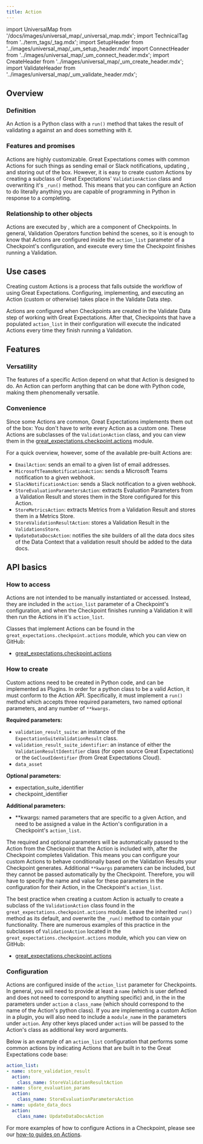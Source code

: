 ```yaml
---
title: Action
---
```


import UniversalMap from '/docs/images/universal_map/_universal_map.mdx';
import TechnicalTag from '../term_tags/_tag.mdx';
import SetupHeader from '../images/universal_map/_um_setup_header.mdx'
import ConnectHeader from '../images/universal_map/_um_connect_header.mdx';
import CreateHeader from '../images/universal_map/_um_create_header.mdx';
import ValidateHeader from '../images/universal_map/_um_validate_header.mdx';


<UniversalMap setup='inactive' connect='inactive' create='inactive' validate='active'/> 

## Overview

### Definition

An Action is a Python class with a `run()` method that takes the result of validating a <TechnicalTag relative="../" tag="batch" text="Batch" /> against an <TechnicalTag relative="../" tag="expectation_suite" text="Expectation Suite" /> and does something with it.

### Features and promises

Actions are highly customizable.  Great Expectations comes with common Actions for such things as sending email or Slack notifications, updating <TechnicalTag relative="../" tag="data_docs" text="Data Docs" />, and storing <TechnicalTag relative="../" tag="validation_results" text="Validation Results" /> out of the box.  However, it is easy to create custom Actions by creating a subclass of Great Expectations' `ValidationAction` class and overwriting it's `_run()` method. This means that you can configure an Action to do literally anything you are capable of programming in Python in response to a <TechnicalTag relative="../" tag="checkpoint" text="Checkpoint" /> <TechnicalTag relative="../" tag="validation" text="Validation" /> completing.

### Relationship to other objects

Actions are executed by <TechnicalTag relative="../" tag="validation_operators" text="Validation Operators" />, which are a component of Checkpoints.  In general, Validation Operators function behind the scenes, so it is enough to know that Actions are configured inside the `action_list` parameter of a Checkpoint's configuration, and execute every time the Checkpoint finishes running a Validation.

## Use cases

Creating custom Actions is a process that falls outside the workflow of using Great Expectations.  Configuring, implementing, and executing an Action (custom or otherwise) takes place in the Validate Data step.

<ValidateHeader/>

Actions are configured when Checkpoints are created in the Validate Data step of working with Great Expectations.  After that, Checkpoints that have a populated `action_list` in their configuration will execute the indicated Actions every time they finish running a Validation.

## Features

### Versatility

The features of a specific Action depend on what that Action is designed to do.  An Action can perform anything that can be done with Python code, making them phenomenally versatile.

### Convenience

Since some Actions are common, Great Expectations implements them out of the box: You don't have to write every Action as a custom one.  These Actions are subclasses of the `ValidationAction` class, and you can view them in the [great_expectations.checkpoint.actions](https://github.com/great-expectations/great_expectations/blob/develop/great_expectations/checkpoint/actions.py) module.

For a quick overview, however, some of the available pre-built Actions are:

- `EmailAction`: sends an email to a given list of email addresses.
- `MicrosoftTeamsNotificationAction`: sends a Microsoft Teams notification to a given webhook.
- `SlackNotificationAction`: sends a Slack notification to a given webhook.
- `StoreEvaluationParametersAction`: extracts Evaluation Parameters from a Validation Result and stores them in the Store configured for this Action.
- `StoreMetricsAction`: extracts Metrics from a Validation Result and stores them in a Metrics Store.
- `StoreValidationResultAction`: stores a Validation Result in the `ValidationsStore`.
- `UpdateDataDocsAction`: notifies the site builders of all the data docs sites of the Data Context that a validation result should be added to the data docs.


## API basics

### How to access

Actions are not intended to be manually instantiated or accessed.  Instead, they are included in the `action_list` parameter of a Checkpoint's configuration, and when the Checkpoint finishes running a Validation it will then run the Actions in it's `action_list`.

Classes that implement Actions can be found in the `great_expectations.checkpoint.actions` module, which you can view on GitHub:
- [great_expectations.checkpoint.actions](https://github.com/great-expectations/great_expectations/blob/develop/great_expectations/checkpoint/actions.py)

### How to create

Custom actions need to be created in Python code, and can be implemented as Plugins.  In order for a python class to be a valid Action, it must conform to the Action API.  Specifically, it must implement a `run()` method which accepts three required parameters, two named optional parameters, and any number of `**kwargs.`

**Required parameters:**
- `validation_result_suite`: an instance of the `ExpectationSuiteValidationResult` class.
- `validation_result_suite_identifier`: an instance of either the `ValidationResultIdentifier` class (for open source Great Expectations) or the `GeCloudIdentifier` (from Great Expectations Cloud).
- `data_asset`

**Optional parameters:**
- expectation_suite_identifier
- checkpoint_identifier

**Additional parameters:**
- **kwargs: named parameters that are specific to a given Action, and need to be assigned a value in the Action's configuration in a Checkpoint's `action_list`.

The required and optional parameters will be automatically passed to the Action from the Checkpoint that the Action is included with, after the Checkpoint completes Validation.  This means you can configure your custom Actions to behave conditionally based on the Validation Results your Checkpoint generates.  Additional `**kwargs` parameters can be included, but they cannot be passed automatically by the Checkpoint.  Therefore, you will have to specify the name and value for these parameters in the configuration for their Action, in the Checkpoint's `action_list`.

The best practice when creating a custom Action is actually to create a subclass of the `ValidationAction` class found in the `great_expectations.checkpoint.actions` module.  Leave the inherited `run()` method as its default, and overwrite the `_run()` method to contain your functionality.  There are numerous examples of this practice in the subclasses of `ValidationAction` located in the `great_expectations.checkpoint.actions` module, which you can view on GitHub:
- [great_expectations.checkpoint.actions](https://github.com/great-expectations/great_expectations/blob/develop/great_expectations/checkpoint/actions.py)

### Configuration

Actions are configured inside of the `action_list` parameter for Checkpoints.  In general, you will need to provide at least a `name` (which is user defined and does not need to correspond to anything specific) and, in the in the parameters under `action` a `class_name` (which should correspond to the name of the Action's python class).  If you are implementing a custom Action in a plugin, you will also need to include a `module_name` in the parameters under `action`.  Any other keys placed under `action` will be passed to the Action's class as additional key word arguments.

Below is an example of an `action_list` configuration that performs some common actions by indicating Actions that are built in to the Great Expectations code base:

```yaml
action_list:
- name: store_validation_result
  action:
    class_name: StoreValidationResultAction
- name: store_evaluation_params
  action:
    class_name: StoreEvaluationParametersAction
- name: update_data_docs
  action:
    class_name: UpdateDataDocsAction
```

For more examples of how to configure Actions in a Checkpoint, please see our [how-to guides on Actions](../guides/validation/index.md#validation-actions).


